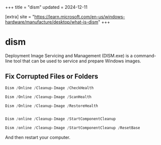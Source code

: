+++
title = "dism"
updated = 2024-12-11

[extra]
site = "https://learn.microsoft.com/en-us/windows-hardware/manufacture/desktop/what-is-dism"
+++

# dism
Deployment Image Servicing and Management (DISM.exe) is a command-line tool that can be used to service and prepare Windows images.

## Fix Corrupted Files or Folders
```powershell
Dism /Online /Cleanup-Image /CheckHealth

Dism /Online /Cleanup-Image /ScanHealth

Dism /Online /Cleanup-Image /RestoreHealth


Dism /online /Cleanup-Image /StartComponentCleanup

Dism /online /Cleanup-Image /StartComponentCleanup /ResetBase
```

And then restart your computer.
